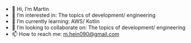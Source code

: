 - 👋 Hi, I’m Martin
- 👀 I’m interested in: The topics of development/ engineering
- 🌱 I’m currently learning: AWS/ Kotlin
- 💞️ I’m looking to collaborate on: The topics of development/ engineering
- 📫 How to reach me: m.hein090@gmail.com

<!---
zerenat/zerenat is a ✨ special ✨ repository because its `README.md` (this file) appears on your GitHub profile.
You can click the Preview link to take a look at your changes.
--->
